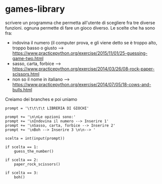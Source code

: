 # games-library

 scrivere un programma che permetta all'utente di scegliere fra tre diverse funzioni.
 ognuna permette di fare un gioco diverso. Le scelte che ha sono fra:
 - indovina il numero (il computer prova, e gli viene detto se è troppo alto, troppo basso o giusto --> https://www.practicepython.org/exercise/2015/11/01/25-guessing-game-two.html
 - sasso, carta, forbice --> https://www.practicepython.org/exercise/2014/03/26/08-rock-paper-scissors.html
 - non so il nome in italiano --> https://www.practicepython.org/exercise/2014/07/05/18-cows-and-bulls.html

Creiamo dei branches e poi uniamo

    prompt = '\t\t\t\t LIBRERIA DI GIOCHI'

    prompt += '\n\nLe opzioni sono:'
    prompt += '\nIndovina il numero --> Inserire 1'
    prompt += '\nSasso, carta, forbice --> Inserire 2'
    prompt += '\nBoh --> Inserire 3 \n\n--> '

    scelta = int(input(prompt))

    if scelta == 1:
        guess_the_number()
    
    if scelta == 2:
        paper_rock_scissors()

    if scelta == 3:
        boh()

